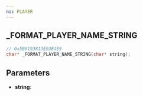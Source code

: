 ```yaml
---
ns: PLAYER
---
```

## _FORMAT_PLAYER_NAME_STRING

```c
// 0x5B6193813E03E4E9
char* _FORMAT_PLAYER_NAME_STRING(char* string);
```

## Parameters
* **string**:
